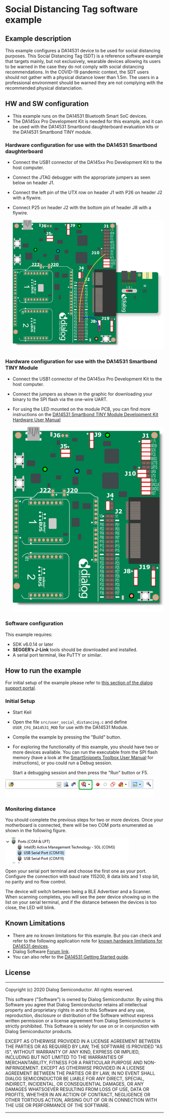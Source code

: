 # Social Distancing Tag software example

## Example description

This example configures a DA14531 device to be used for social distancing purposes. This Social Distancing Tag (SDT) is a reference software example that targets mainly, but not exclusively, wearable devices allowing its users to be warned in the case they do not comply with social distancing recommendations. In the COVID-19 pandemic context, the SDT users should not gather with a physical distance lower than 1.5m. The users in a professional environment should be warned they are not complying with the recommended physical distanciation.

## HW and SW configuration
- This example runs on the DA14531 Bluetooth Smart SoC devices.	
- The DA145xx Pro Development Kit is needed for this example, and it can be used with the DA14531 Smartbond daughterboard evaluation kits or the DA14531 Smartbond TINY module.

### Hardware configuration for use with the DA14531 Smartbond daughterboard

- Connect the USB1 connector of the DA145xx Pro Development Kit to the host computer.
- Connect the JTAG debugger with the appropriate jumpers as seen below on header J1.
- Connect the left pin of the UTX row on header J1 with P26 on header J2 with a flywire.
- Connect P25 on header J2 with the bottom pin of header J8 with a flywire.	
	
	![motherboard_with_daughter_conf](media/DevKit531_585_586.png)


### Hardware configuration for use with the DA14531 Smartbond TINY Module

- Connect the USB1 connector of the DA145xx Pro Development Kit to the host computer.
- Connect the jumpers as shown in the graphic for downloading your binary to the SPI flash via the one-wire UART.
- For using the LED mounted on the module PCB, you can find more instructions on the  [DA14531 Smartbond TINY Module Development Kit Hardware User Manual](https://www.dialog-semiconductor.com/sites/default/files/um-b-141_da14531_smartbond_tinytm_module_development_kit_hardware_user_manual_1.1.pdf)

	![motherboard_with_module_conf](media/DevKit531_585_586_module.png)

### Software configuration

 This example requires:
 - SDK v6.0.14 or later
 - **SEGGER’s J-Link** tools should be downloaded and installed.
 - A serial port terminal, like PuTTY or similar.

## How to run the example

For initial setup of the example please refer to [this section of the dialog support portal](https://www.dialog-semiconductor.com/sites/default/files/sw-example-da145x-example-setup.pdf).

### Initial Setup

 - Start Keil
 - Open the file ``src/user_social_distancing.c`` and define ``USER_CFG_DA14531_MOD`` for use with the DA14531 Module.
 - Compile the example by pressing the "Build" button. 
 - For exploring the functionality of this example, you should have two or more devices available. You can run the executable from the SPI flash memory (have a look at the [SmartSnippets Toolbox User Manual](http://lpccs-docs.dialog-semiconductor.com/UM-B-083/tools/SPIFlashProgrammer.html) for instructions), or you could run a Debug session.

    Start a debugging session and then press the "Run" button or F5.
	
![keil-start-debug](media/keil-start-debug-session.png)
	
 ### Monitoring distance
You should complete the previous steps for two or more devices. Once your motherboard is connected, there will be two COM ports enumerated as shown in the following figure.

![com-ports](media/com_ports.png)

Open your serial port terminal and choose the first one as your port. Configure the connection with baud rate 115200, 8 data bits and 1 stop bit, no parity and no flow control.

The device will switch between being a BLE Advertiser and a Scanner. When scanning completes, you will see the peer device showing up in the list on your serial terminal, and if the distance between the devices is too close, the LED will blink.

## Known Limitations


- There are no known limitations for this example. But you can check and refer to the following application note for [known hardware limitations for DA14531 devices](https://www.dialog-semiconductor.com/da14531_HW_Limitation).
- Dialog Software [Forum link](https://www.dialog-semiconductor.com/forum).
- You can also refer to the [DA14531 Getting Started guide](https://www.dialog-semiconductor.com/da14531-getting-started).


## License


**************************************************************************************

 Copyright (c) 2020 Dialog Semiconductor. All rights reserved.

 This software ("Software") is owned by Dialog Semiconductor. By using this Software
 you agree that Dialog Semiconductor retains all intellectual property and proprietary
 rights in and to this Software and any use, reproduction, disclosure or distribution
 of the Software without express written permission or a license agreement from Dialog
 Semiconductor is strictly prohibited. This Software is solely for use on or in
 conjunction with Dialog Semiconductor products.

 EXCEPT AS OTHERWISE PROVIDED IN A LICENSE AGREEMENT BETWEEN THE PARTIES OR AS
 REQUIRED BY LAW, THE SOFTWARE IS PROVIDED "AS IS", WITHOUT WARRANTY OF ANY KIND,
 EXPRESS OR IMPLIED, INCLUDING BUT NOT LIMITED TO THE WARRANTIES OF MERCHANTABILITY,
 FITNESS FOR A PARTICULAR PURPOSE AND NON-INFRINGEMENT. EXCEPT AS OTHERWISE PROVIDED
 IN A LICENSE AGREEMENT BETWEEN THE PARTIES OR BY LAW, IN NO EVENT SHALL DIALOG
 SEMICONDUCTOR BE LIABLE FOR ANY DIRECT, SPECIAL, INDIRECT, INCIDENTAL, OR
 CONSEQUENTIAL DAMAGES, OR ANY DAMAGES WHATSOEVER RESULTING FROM LOSS OF USE, DATA OR
 PROFITS, WHETHER IN AN ACTION OF CONTRACT, NEGLIGENCE OR OTHER TORTIOUS ACTION,
 ARISING OUT OF OR IN CONNECTION WITH THE USE OR PERFORMANCE OF THE SOFTWARE.

**************************************************************************************
